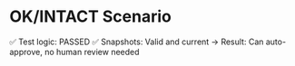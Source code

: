 # OK/INTACT Scenario

✅ Test logic: PASSED
✅ Snapshots: Valid and current
→ Result: Can auto-approve, no human review needed
